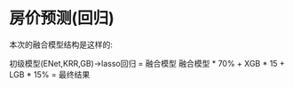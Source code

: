 # 房价预测(回归)
本次的融合模型结构是这样的:

初级模型(ENet,KRR,GB)->lasso回归 = 融合模型
融合模型 * 70% + XGB * 15 + LGB * 15% = 最终结果
